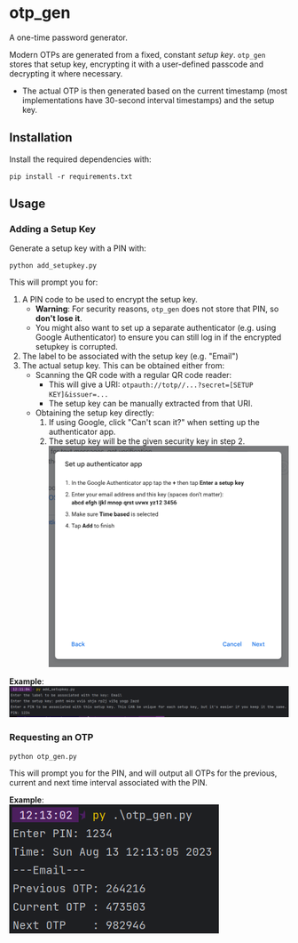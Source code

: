 # otp_gen

A one-time password generator.


Modern OTPs are generated from a fixed, constant *setup key*. `otp_gen` stores that setup key, encrypting it with a user-defined passcode and decrypting it where necessary.
- The actual OTP is then generated based on the current timestamp (most implementations have 30-second interval timestamps) and the setup key.

## Installation
Install the required dependencies with:
```commandline
pip install -r requirements.txt
```

## Usage

### Adding a Setup Key
Generate a setup key with a PIN with:
```commandline
python add_setupkey.py
```

This will prompt you for:
1. A PIN code to be used to encrypt the setup key.
   - **Warning**: For security reasons, `otp_gen` does not store that PIN, so **don't lose it**. 
   - You might also want to set up a separate authenticator (e.g. using Google Authenticator) to ensure you can still log in if the encrypted setupkey is corrupted.
2. The label to be associated with the setup key (e.g. "Email")
3. The actual setup key. This can be obtained either from:
    - Scanning the QR code with a regular QR code reader:
      - This will give a URI: `otpauth://totp//...?secret=[SETUP KEY]&issuer=...`
      - The setup key can be manually extracted from that URI.
    - Obtaining the setup key directly:
      1. If using Google, click "Can't scan it?" when setting up the authenticator app.
      2. The setup key will be the given security key in step 2.
        ![Google Auth Example](google_auth_example.png)

**Example**:    
![add_setupkey Example](add_setupkey_example.png)

### Requesting an OTP
```commandline
python otp_gen.py
```

This will prompt you for the PIN, and will output all OTPs for the previous, current and next time interval associated with the PIN.

**Example**:    
![otp_gen Example](otp_gen_example.png)